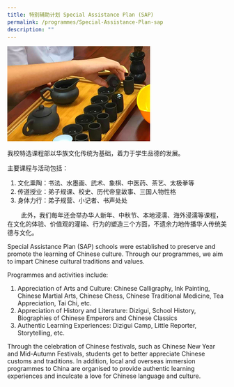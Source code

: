 ```yaml
---
title: 特别辅助计划 Special Assistance Plan (SAP)
permalink: /programmes/Special-Assistance-Plan-sap
description: ""
---
```

<img src="/images/program-sap-2.jpeg" 
     style="width:65%">

我校特选课程部以华族文化传统为基础，着力于学生品德的发展。  

主要课程与活动包括：

1.  文化熏陶：书法、水墨画、武术、象棋、中医药、茶艺、太极拳等
2.  传道授业：弟子规课、校史、历代帝皇故事、三国人物性格
3.  身体力行：弟子规营、小记者、书声处处

  

        此外，我们每年还会举办华人新年、中秋节、本地浸濡、海外浸濡等课程，在文化的体验、价值观的灌输、行为的塑造三个方面，不遗余力地传播华人传统美德与文化。

  

Special Assistance Plan (SAP) schools were established to preserve and promote the learning of Chinese culture. Through our programmes, we aim to impart Chinese cultural traditions and values.  
  
Programmes and activities include:  

1.  Appreciation of Arts and Culture: Chinese Calligraphy, Ink Painting, Chinese Martial Arts, Chinese Chess, Chinese Traditional Medicine, Tea Appreciation, Tai Chi, etc.
2.  Appreciation of History and Literature: Dizigui, School History, Biographies of Chinese Emperors and Chinese Classics
3.  Authentic Learning Experiences: Dizigui Camp, Little Reporter, Storytelling, etc.

  
Through the celebration of Chinese festivals, such as Chinese New Year and Mid-Autumn Festivals, students get to better appreciate Chinese customs and traditions. In addition, local and overseas immersion programmes to China are organised to provide authentic learning experiences and inculcate a love for Chinese language and culture.
